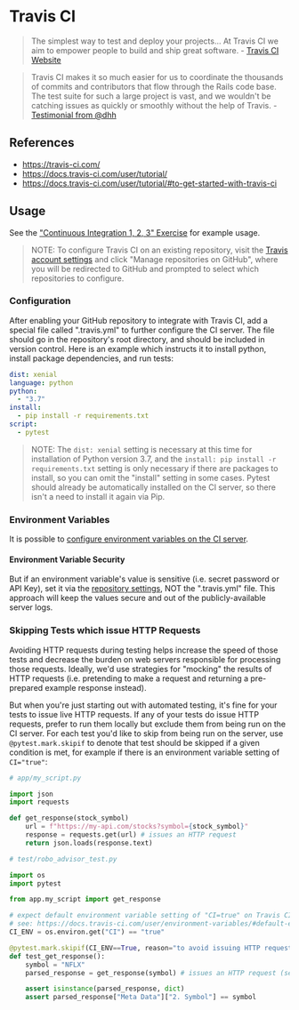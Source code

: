 # Travis CI

> The simplest way to test and deploy your projects... At Travis CI we aim to empower people to build and ship great software. - [Travis CI Website](https://about.travis-ci.com/)

> Travis CI makes it so much easier for us to coordinate the thousands of commits and contributors that flow through the Rails code base. The test suite for such a large project is vast, and we wouldn't be catching issues as quickly or smoothly without the help of Travis. - [Testimonial from @dhh](https://about.travis-ci.com/)

## References

  + https://travis-ci.com/
  + https://docs.travis-ci.com/user/tutorial/
  + https://docs.travis-ci.com/user/tutorial/#to-get-started-with-travis-ci

## Usage

See the ["Continuous Integration 1, 2, 3" Exercise](/exercises/ci-123/README.md) for example usage.

> NOTE: To configure Travis CI on an existing repository, visit the [Travis account settings](https://travis-ci.com/account/repositories) and click "Manage repositories on GitHub", where you will be redirected to GitHub and prompted to select which repositories to configure.

### Configuration

After enabling your GitHub repository to integrate with Travis CI, add a special file called ".travis.yml" to further configure the CI server. The file should go in the repository's root directory, and should be included in version control. Here is an example which instructs it to install python, install package dependencies, and run tests:

```yml
dist: xenial
language: python
python:
  - "3.7"
install:
  - pip install -r requirements.txt
script:
  - pytest
```

> NOTE: The `dist: xenial` setting is necessary at this time for installation of Python version 3.7, and the `install: pip install -r requirements.txt` setting is only necessary if there are packages to install, so you can omit the "install" setting in some cases. Pytest should already be automatically installed on the CI server, so there isn't a need to install it again via Pip.


### Environment Variables

It is possible to [configure environment variables on the CI server](https://docs.travis-ci.com/user/environment-variables).

#### Environment Variable Security

But if an environment variable's value is sensitive (i.e. secret password or API Key), set it via the [repository settings](https://docs.travis-ci.com/user/environment-variables/#defining-variables-in-repository-settings), NOT the ".travis.yml" file. This approach will keep the values secure and out of the publicly-available server logs.

### Skipping Tests which issue HTTP Requests

Avoiding HTTP requests during testing helps increase the speed of those tests and decrease the burden on web servers responsible for processing those requests. Ideally, we'd use strategies for "mocking" the results of HTTP requests (i.e. pretending to make a request and returning a pre-prepared example response instead).

But when you're just starting out with automated testing, it's fine for your tests to issue live HTTP requests. If any of your tests do issue HTTP requests, prefer to run them locally but exclude them from being run on the CI server. For each test you'd like to skip from being run on the server, use `@pytest.mark.skipif` to denote that test should be skipped if a given condition is met, for example if there is an environment variable setting of `CI="true"`:

```py
# app/my_script.py

import json
import requests

def get_response(stock_symbol)
    url = f"https://my-api.com/stocks?symbol={stock_symbol}"
    response = requests.get(url) # issues an HTTP request
    return json.loads(response.text)
```

```py
# test/robo_advisor_test.py

import os
import pytest

from app.my_script import get_response

# expect default environment variable setting of "CI=true" on Travis CI
# see: https://docs.travis-ci.com/user/environment-variables/#default-environment-variables
CI_ENV = os.environ.get("CI") == "true"

@pytest.mark.skipif(CI_ENV==True, reason="to avoid issuing HTTP requests on the CI server") # skips this test on CI
def test_get_response():
    symbol = "NFLX"
    parsed_response = get_response(symbol) # issues an HTTP request (see function definition below)

    assert isinstance(parsed_response, dict)
    assert parsed_response["Meta Data"]["2. Symbol"] == symbol
```
